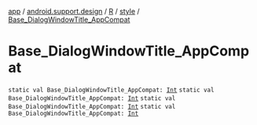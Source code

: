 [app](../../../index.md) / [android.support.design](../../index.md) / [R](../index.md) / [style](index.md) / [Base_DialogWindowTitle_AppCompat](.)

# Base_DialogWindowTitle_AppCompat

`static val Base_DialogWindowTitle_AppCompat: `[`Int`](https://kotlinlang.org/api/latest/jvm/stdlib/kotlin/-int/index.html)
`static val Base_DialogWindowTitle_AppCompat: `[`Int`](https://kotlinlang.org/api/latest/jvm/stdlib/kotlin/-int/index.html)
`static val Base_DialogWindowTitle_AppCompat: `[`Int`](https://kotlinlang.org/api/latest/jvm/stdlib/kotlin/-int/index.html)
`static val Base_DialogWindowTitle_AppCompat: `[`Int`](https://kotlinlang.org/api/latest/jvm/stdlib/kotlin/-int/index.html)